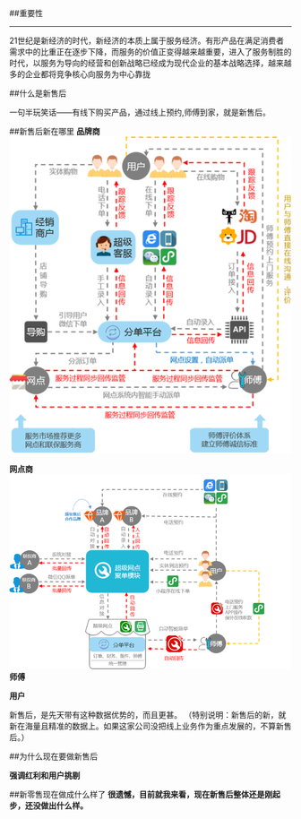 ##重要性
___
21世纪是新经济的时代，新经济的本质上属于服务经济。有形产品在满足消费者需求中的比重正在逐步下降，而服务的价值正变得越来越重要，进入了服务制胜的时代，以服务为导向的经营和创新战略已经成为现代企业的基本战略选择，越来越多的企业都将竞争核心向服务为中心靠拢

##什么是新售后

一句半玩笑话——有线下购买产品，通过线上预约,师傅到家，就是新售后。

##新售后新在哪里
**品牌商**
![新售后-品牌商](/assets/f02.png)

**网点商**
![新售后-网点商](/assets/lc-2.png)
**师傅**

**用户**

新售后，是先天带有这种数据优势的，而且更甚。
（特别说明：新售后的新，就新在海量且精准的数据上。如果这家公司没把线上业务作为重点发展的，不算新售后。）


##为什么现在要做新售后

**强调红利和用户挑剔**

##新零售现在做成什么样了
**很遗憾，目前就我来看，现在新售后整体还是刚起步，还没做出什么样。**